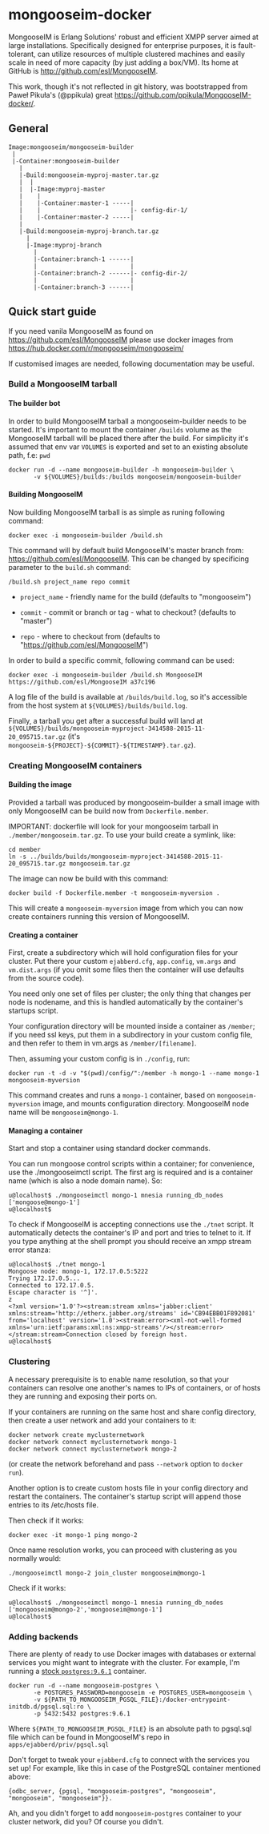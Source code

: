 # mongooseim-docker

MongooseIM is Erlang Solutions' robust and efficient XMPP server aimed at large installations.
Specifically designed for enterprise purposes,
it is fault-tolerant, can utilize resources of multiple clustered machines and easily scale in need of more capacity (by just adding a box/VM).
Its home at GitHub is http://github.com/esl/MongooseIM.

This work, though it's not reflected in git history,
was bootstrapped from Paweł Pikuła's (@ppikula) great https://github.com/ppikula/MongooseIM-docker/.

## General

```
Image:mongooseim/mongooseim-builder
 |
 |-Container:mongooseim-builder
   |
   |-Build:mongooseim-myproj-master.tar.gz
   |  |
   |  |-Image:myproj-master
   |    |
   |    |-Container:master-1 -----|
   |    |                         |- config-dir-1/
   |    |-Container:master-2 -----|
   |  
   |-Build:mongooseim-myproj-branch.tar.gz
     |
     |-Image:myproj-branch
       |
       |-Container:branch-1 ------|
       |                          |
       |-Container:branch-2 ------|- config-dir-2/
       |                          |
       |-Container:branch-3 ------|

```

## Quick start guide

If you need vanila MongooseIM as found on https://github.com/esl/MongooseIM please use docker images from
https://hub.docker.com/r/mongooseim/mongooseim/

If customised images are needed, following documentation may be useful.

### Build a MongooseIM tarball

#### The builder bot

In order to build MongooseIM tarball a mongooseim-builder needs to be started.
It's important to mount the container `/builds` volume as the MongooseIM tarball
will be placed there after the build.
For simplicity it's assumed that env var `VOLUMES` is exported and set to an existing
absolute path, f.e: `pwd`

```
docker run -d --name mongooseim-builder -h mongooseim-builder \
       -v ${VOLUMES}/builds:/builds mongooseim/mongooseim-builder
```

#### Building MongooseIM

Now building MongooseIM tarball is as simple as runing following command:
```
docker exec -i mongooseim-builder /build.sh
```

This command will by default build MongooseIM's master branch from: https://github.com/esl/MongooseIM.
This can be changed by specificing parameter to the `build.sh` command:

```
/build.sh project_name repo commit
```

* `project_name` - friendly name for the build (defaults to "mongooseim")

* `commit` - commit or branch or tag - what to checkout? (defaults to "master")

* `repo` - where to checkout from (defaults to "https://github.com/esl/MongooseIM")

In order to build a specific commit, following command can be used:

```
docker exec -i mongooseim-builder /build.sh MongooseIM https://github.com/esl/MongooseIM a37c196
```

A log file of the build is available at `/builds/build.log`,
so it's accessible from the host system at `${VOLUMES}/builds/build.log`.

Finally, a tarball you get after a successful build will land
at `${VOLUMES}/builds/mongooseim-myproject-3414588-2015-11-20_095715.tar.gz`
(it's `mongooseim-${PROJECT}-${COMMIT}-${TIMESTAMP}.tar.gz`).

### Creating MongooseIM containers

#### Building the image

Provided a tarball was produced by mongooseim-builder a small image with only
MongooseIM can be build now from `Dockerfile.member`. 

IMPORTANT: dockerfile will look for your mongooseim tarball in `./member/mongooseim.tar.gz`. To use your build
create a symlink, like:

```
cd member
ln -s ../builds/builds/mongooseim-myproject-3414588-2015-11-20_095715.tar.gz mongooseim.tar.gz
```

The image can now be build with this command:

`docker build -f Dockerfile.member -t mongooseim-myversion .`

This will create a `mongooseim-myversion` image from which you can now create containers running this version of MongooseIM.

#### Creating a container

First, create a subdirectory which will hold configuration files for your cluster. Put there your custom
`ejabberd.cfg`, `app.config`, `vm.args` and `vm.dist.args` (if you omit some files then the container will use defaults
from the source code).

You need only one set of files per cluster; the only thing that changes per node is nodename, and this is handled
automatically by the container's startups script.

Your configuration directory will be mounted inside a container as `/member`; if you need ssl keys, put them in a subdirectory
in your custom config file, and then refer to them in vm.args as `/member/[filename]`.

Then, assuming your custom config is in `./config`, run:

```
docker run -t -d -v "$(pwd)/config/":/member -h mongo-1 --name mongo-1 mongooseim-myversion
```

This command creates and runs a `mongo-1` container, based on `mongooseim-myversion` image, and mounts configuration
directory. MongooseIM node name will be `mongooseim@mongo-1`.

#### Managing a container

Start and stop a container using standard docker commands.

You can run mongoose control scripts within a container; for convenience, use the ./mongooseimctl script. The first arg 
is required and is a container name (which is also a node domain name). So:

```
u@localhost$ ./mongooseimctl mongo-1 mnesia running_db_nodes
['mongoose@mongo-1']
u@localhost$
```

To check if MongooseIM is accepting connections use the `./tnet` script. It automatically detects the container's IP and port
and tries to telnet to it. If you type anything at the shell prompt you should receive an xmpp stream error stanza:

```
u@localhost$ ./tnet mongo-1
Mongoose node: mongo-1, 172.17.0.5:5222
Trying 172.17.0.5...
Connected to 172.17.0.5.
Escape character is '^]'.
z
<?xml version='1.0'?><stream:stream xmlns='jabber:client' xmlns:stream='http://etherx.jabber.org/streams' id='CB94EBB01F892081' from='localhost' version='1.0'><stream:error><xml-not-well-formed xmlns='urn:ietf:params:xml:ns:xmpp-streams'/></stream:error></stream:stream>Connection closed by foreign host.
u@localhost$
```

### Clustering

A necessary prerequisite is to enable name resolution, so that your containers can resolve one another's names to IPs
of containers, or of hosts they are running and exposing their ports on. 

If your containers are running on the same host and share config directory, then create a user network and add
your containers to it:

```
docker network create myclusternetwork
docker network connect myclusternetwork mongo-1
docker network connect myclusternetwork mongo-2
```

(or create the network beforehand and pass `--network` option to `docker run`).

Another option is to create custom hosts file in your config directory and restart the containers. 
The container's startup script will append those entries to its /etc/hosts file.

Then check if it works:

```
docker exec -it mongo-1 ping mongo-2
```

Once name resolution works, you can proceed with clustering as you normally would:

```
./mongooseimctl mongo-2 join_cluster mongooseim@mongo-1
```

Check if it works:

```
u@localhost$ ./mongooseimctl mongo-1 mnesia running_db_nodes
['mongooseim@mongo-2','mongooseim@mongo-1']
u@localhost$
```

### Adding backends

There are plenty of ready to use Docker images with databases
or external services you might want to integrate with the cluster.
For example, I'm running a [stock `postgres:9.6.1`](https://hub.docker.com/_/postgres/) container.
```
docker run -d --name mongooseim-postgres \
       -e POSTGRES_PASSWORD=mongooseim -e POSTGRES_USER=mongooseim \
       -v ${PATH_TO_MONGOOSEIM_PGSQL_FILE}:/docker-entrypoint-initdb.d/pgsql.sql:ro \
       -p 5432:5432 postgres:9.6.1
```

Where `${PATH_TO_MONGOOSEIM_PGSQL_FILE}` is an absolute path to pgsql.sql file
which can be found in MongooseIM's repo in `apps/ejabberd/priv/pgsql.sql`

Don't forget to tweak your `ejabberd.cfg` to connect with the services you set up!
For example, like this in case of the PostgreSQL container mentioned above:

```
{odbc_server, {pgsql, "mongooseim-postgres", "mongooseim", "mongooseim", "mongooseim"}}.
```

Ah, and you didn't forget to add `mongooseim-postgres` container to your cluster network, did you? Of course you didn't.

